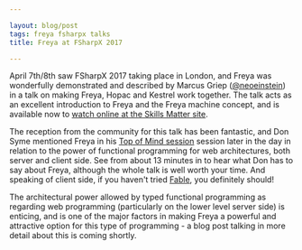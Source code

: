 ```yaml
---

layout: blog/post
tags: freya fsharpx talks
title: Freya at FSharpX 2017

---
```


April 7th/8th saw FSharpX 2017 taking place in London, and Freya was wonderfully demonstrated and described by Marcus Griep ([@neoeinstein][neoeinstein]) in a talk on making Freya, Hopac and Kestrel work together. The talk acts as an excellent introduction to Freya and the Freya machine concept, and is available now to [watch online at the Skills Matter site][freya].

The reception from the community for this talk has been fantastic, and Don Syme mentioned Freya in his [Top of Mind session][top-of-mind] session later in the day in relation to the power of functional programming for web architectures, both server and client side. See from about 13 minutes in to hear what Don has to say about Freya, although the whole talk is well worth your time. And speaking of client side, if you haven't tried [Fable][fable], you definitely should!

The architectural power allowed by typed functional programming as regarding web programming (particularly on the lower level server side) is enticing, and is one of the major factors in making Freya a powerful and attractive option for this type of programming - a blog post talking in more detail about this is coming shortly.

[neoeinstein]: https://github.com/neoeinstein
[freya]: https://skillsmatter.com/skillscasts/9887-building-a-highly-concurrent-functional-web-server-on-dot-net-core
[top-of-mind]: https://skillsmatter.com/skillscasts/10068-top-of-mind-with-don-syme
[fable]: http://fable.io
